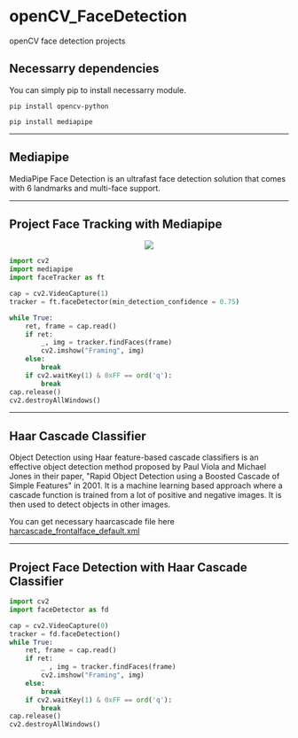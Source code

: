 # openCV_FaceDetection
openCV face detection projects


## Necessarry dependencies
<p> You can simply pip to install necessarry module. </p>

<code>pip install opencv-python</code>

<code>pip install mediapipe</code>

-----------------------------------
Mediapipe
-----------------------------------
<p> MediaPipe Face Detection is an ultrafast face detection solution that comes with 6 landmarks and multi-face support.  </p>

------------------------------------
Project Face Tracking with Mediapipe
------------------------------------

<p align = "center">
    <img src = "https://github.com/Raihan-009/openCV_FaceDetection/blob/main/results/faceTracking01.png">
</p>


```python
import cv2
import mediapipe
import faceTracker as ft

cap = cv2.VideoCapture(1)
tracker = ft.faceDetector(min_detection_confidence = 0.75)

while True:
    ret, frame = cap.read()
    if ret:
        _, img = tracker.findFaces(frame)
        cv2.imshow("Framing", img)
    else:
        break
    if cv2.waitKey(1) & 0xFF == ord('q'):
        break
cap.release()
cv2.destroyAllWindows()
```

-----------------------------------
Haar Cascade Classifier
-----------------------------------

<p>Object Detection using Haar feature-based cascade classifiers is an effective object detection method proposed by Paul Viola and Michael Jones in their paper, "Rapid Object Detection using a Boosted Cascade of Simple Features" in 2001. It is a machine learning based approach where a cascade function is trained from a lot of positive and negative images. It is then used to detect objects in other images.</p>

You can get necessary haarcascade file here [harcascade_frontalface_default.xml](https://github.com/Raihan-009/openCV_FaceDetection/blob/main/haar_face.xml)


---------------------------------------------------
Project Face Detection with Haar Cascade Classifier
---------------------------------------------------

```python
import cv2
import faceDetector as fd

cap = cv2.VideoCapture(0)
tracker = fd.faceDetection()
while True:
    ret, frame = cap.read()
    if ret:
        _ , img = tracker.findFaces(frame)
        cv2.imshow("Framing", img)
    else:
        break
    if cv2.waitKey(1) & 0xFF == ord('q'):
        break
cap.release()
cv2.destroyAllWindows()
```
